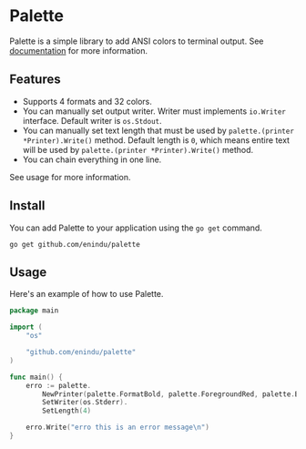 # Palette

Palette is a simple library to add ANSI colors to terminal output. See [documentation](https://pkg.go.dev/github.com/enindu/palette) for more information.

## Features

- Supports 4 formats and 32 colors.
- You can manually set output writer. Writer must implements `io.Writer` interface. Default writer is `os.Stdout`.
- You can manually set text length that must be used by `palette.(printer *Printer).Write()` method. Default length is `0`, which means entire text will be used by `palette.(printer *Printer).Write()` method.
- You can chain everything in one line.

See usage for more information.

## Install

You can add Palette to your application using the `go get` command.

```
go get github.com/enindu/palette
```

## Usage

Here's an example of how to use Palette.

```go
package main

import (
    "os"

    "github.com/enindu/palette"
)

func main() {
    erro := palette.
        NewPrinter(palette.FormatBold, palette.ForegroundRed, palette.BackgroundRegular).
        SetWriter(os.Stderr).
        SetLength(4)

    erro.Write("erro this is an error message\n")
}
```
